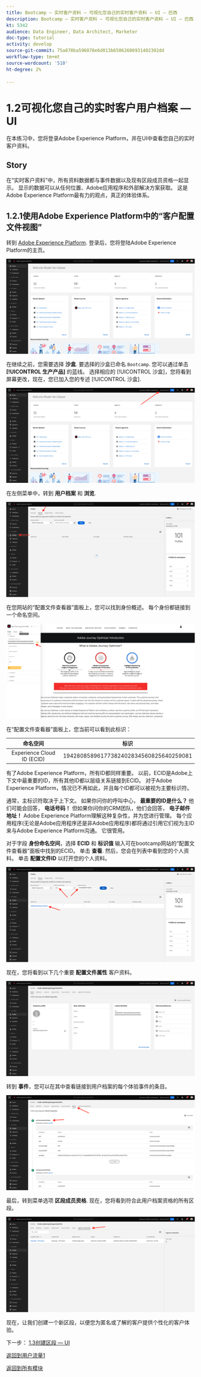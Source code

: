 ```yaml
---
title: Bootcamp — 实时客户资料 — 可视化您自己的实时客户资料 — UI — 巴西
description: Bootcamp — 实时客户资料 — 可视化您自己的实时客户资料 — UI — 巴西
kt: 5342
audience: Data Engineer, Data Architect, Marketer
doc-type: tutorial
activity: develop
source-git-commit: 75a878ba596078e6d013b65062606931402302dd
workflow-type: tm+mt
source-wordcount: '510'
ht-degree: 2%

---
```


# 1.2可视化您自己的实时客户用户档案 — UI

在本练习中，您将登录Adobe Experience Platform，并在UI中查看您自己的实时客户资料。

## Story

在“实时客户资料”中，所有资料数据都与事件数据以及现有区段成员资格一起显示。 显示的数据可以从任何位置、Adobe应用程序和外部解决方案获取。 这是Adobe Experience Platform最有力的观点，真正的体验体系。

## 1.2.1使用Adobe Experience Platform中的“客户配置文件视图”

转到 [Adobe Experience Platform](https://experience.adobe.com/platform). 登录后，您将登陆Adobe Experience Platform的主页。

![数据获取](./images/home.png)

在继续之前，您需要选择 **沙盒**. 要选择的沙盒已命名 ``Bootcamp``. 您可以通过单击 **[!UICONTROL 生产产品]** 的蓝线。 选择相应的 [!UICONTROL 沙盒]，您将看到屏幕更改，现在，您已加入您的专述 [!UICONTROL 沙盒].

![数据获取](./images/sb1.png)

在左侧菜单中，转到 **用户档案** 和 **浏览**.

![客户资料](./images/homemenu.png)

在您网站的“配置文件查看器”面板上，您可以找到身份概述。 每个身份都链接到一个命名空间。

![客户资料](./images/identities.png)

在“配置文件查看器”面板上，您当前可以看到此标识：

| 命名空间 | 标识 |
|:-------------:| :---------------:|
| Experience Cloud ID (ECID) | 19428085896177382402834560825640259081 |

有了Adobe Experience Platform，所有ID都同样重要。 以前，ECID是Adobe上下文中最重要的ID，所有其他ID都以层级关系链接到ECID。 对于Adobe Experience Platform，情况已不再如此，并且每个ID都可以被视为主要标识符。

通常，主标识符取决于上下文。 如果你问你的呼叫中心， **最重要的ID是什么？** 他们可能会回答， **电话号码！** 但如果你问你的CRM团队，他们会回答， **电子邮件地址！**  Adobe Experience Platform理解这种复杂性，并为您进行管理。 每个应用程序(无论是Adobe应用程序还是非Adobe应用程序)都将通过引用它们视为主ID来与Adobe Experience Platform沟通。 它很管用。

对于字段 **身份命名空间**，选择 **ECID** 和 **标识值** 输入可在bootcamp网站的“配置文件查看器”面板中找到的ECID。 单击 **查看**. 然后，您会在列表中看到您的个人资料。 单击 **配置文件ID** 以打开您的个人资料。

![客户资料](./images/popupecid.png)

现在，您将看到以下几个重要 **配置文件属性** 客户资料。

![客户资料](./images/profile.png)

转到 **事件**，您可以在其中查看链接到用户档案的每个体验事件的条目。

![客户资料](./images/profileee.png)

最后，转到菜单选项 **区段成员资格**. 现在，您将看到符合此用户档案资格的所有区段。

![客户资料](./images/profileseg.png)

现在，让我们创建一个新区段，以便您为匿名或了解的客户提供个性化的客户体验。

下一步： [1.3创建区段 — UI](./ex3.md)

[返回到用户流量1](./uc1.md)

[返回到所有模块](../../overview.md)
